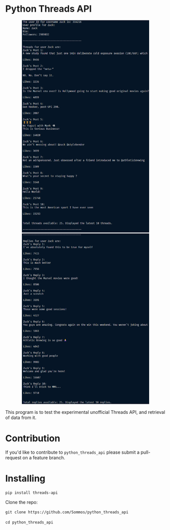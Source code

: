 # Python Threads API

<p align="center">
    <img src="image0.png" width="400">
    <img src="image1.png" width="400">
</p>

This program is to test the experimental unofficial Threads API, and retrieval of data from it.

# Contribution 

If you'd like to contribute to `python_threads_api` please submit a pull-request on a feature branch.

# Installing

`pip install threads-api`

Clone the repo:

    git clone https://github.com/Sommos/python_threads_api

    cd python_threads_api
